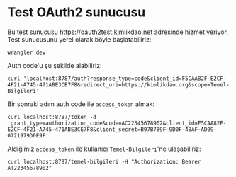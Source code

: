# Test OAuth2 sunucusu

Bu test sunucusu https://oauth2test.kimlikdao.net adresinde hizmet veriyor.
Test sunucusunu yerel olarak böyle başlatabiliriz:
``` shell
wrangler dev
```

Auth code'u şu şekilde alabiliriz:
```shell
curl 'localhost:8787/auth?response_type=code&client_id=F5CAA82F-E2CF-4F21-A745-471ABE3CE7F8&redirect_uri=https://kimlikdao.org&scope=Temel-Bilgileri' 
```

Bir sonraki adım auth code ile `access_token` almak:
```shell
curl localhost:8787/token -d 'grant_type=authorization_code&code=AC22345678902&client_id=F5CAA82F-E2CF-4F21-A745-471ABE3CE7F8&client_secret=B97B789F-9D0F-48AF-AD09-0721979D0E9F'
```

Aldığımız `access_token` ile kullanıcı `Temel-Bilgileri`'ne ulaşabiliriz:
```shell
curl localhost:8787/temel-bilgileri -H "Authorization: Bearer AT22345678902"
```

